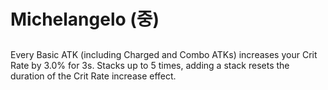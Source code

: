 # Michelangelo (중)

##

Every Basic ATK (including Charged and Combo ATKs) increases your Crit Rate by 3.0% for 3s. Stacks up to 5 times, adding a stack resets the duration of the Crit Rate increase effect.
